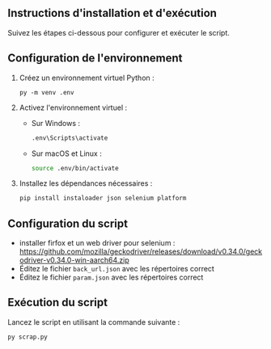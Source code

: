 

## Instructions d'installation et d'exécution

Suivez les étapes ci-dessous pour configurer et exécuter le script.

## Configuration de l'environnement

1. Créez un environnement virtuel Python :

   ```
   py -m venv .env
   ```

2. Activez l'environnement virtuel :

   - Sur Windows :

     ```bash
     .env\Scripts\activate
     ```

   - Sur macOS et Linux :

     ```bash
     source .env/bin/activate
     ```

3. Installez les dépendances nécessaires :

   ```bash
   pip install instaloader json selenium platform
   ```

## Configuration du script

- installer firfox et un web driver pour selenium : https://github.com/mozilla/geckodriver/releases/download/v0.34.0/geckodriver-v0.34.0-win-aarch64.zip
- Éditez le fichier `back_url.json` avec les répertoires correct
- Éditez le fichier `param.json` avec les répertoires correct

## Exécution du script

Lancez le script en utilisant la commande suivante :

```bash
py scrap.py
```

